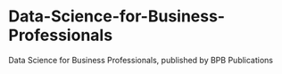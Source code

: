 # Data-Science-for-Business-Professionals
Data Science for Business Professionals, published by BPB Publications
